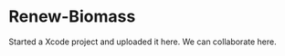 Renew-Biomass
=============
Started a Xcode project and uploaded it here.  We can collaborate here.
